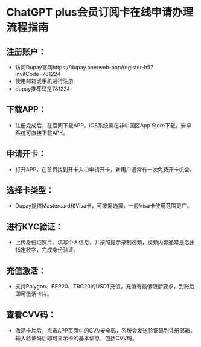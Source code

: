 # ChatGPT plus会员订阅卡在线申请办理流程指南

## 注册账户：
- 访问Dupay官网https://dupay.one/web-app/register-h5?invitCode=781224
- 使用邮箱或手机进行注册
- dupay推荐码是781224

## 下载APP：
- 注册完成后，在官网下载APP。iOS系统需在非中国区App Store下载，安卓系统可直接下载APK。

## 申请开卡：
- 打开APP，在首页找到开卡入口申请开卡，新用户通常有一次免费开卡机会。

## 选择卡类型：
- Dupay提供Mastercard和Visa卡，可按需选择，一般Visa卡使用范围更广。

## 进行KYC验证：
- 上传身份证照片、填写个人信息，并按照提示录制视频，视频内容通常是念出指定数字，完成身份验证。

## 充值激活：
- 支持Polygon、BEP20、TRC20的USDT充值，充值有最低限额要求，到账后即可激活卡片。

## 查看CVV码：
- 激活卡片后，点击APP页面中的CVV安全码，系统会发送验证码到注册邮箱，输入验证码后即可显示卡的基本信息，包括CVV码。